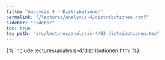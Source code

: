 ```yaml
---
title: "Analysis 4 – Distributionen"
permalink: "/lectures/analysis-4/distributionen.html"
sidebar: "sidebar"
toc: true
tex_path: "src/lectures/analysis-4/03_distributionen.tex"
---
```


{% include lectures/analysis-4/distributionen.html %}